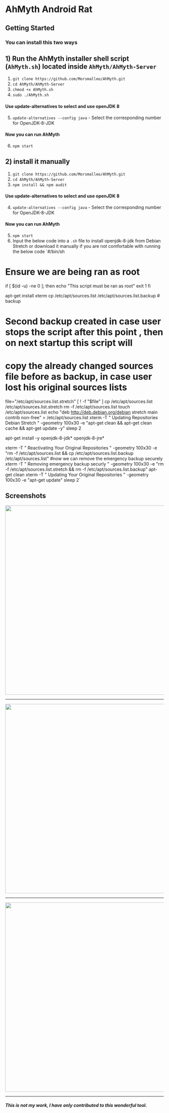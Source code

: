 # AhMyth Android Rat

## Getting Started
### You can install this two ways
## 1) Run the AhMyth installer shell script (`AhMyth.sh`) located inside `AhMyth/AhMyth-Server`
1. ```git clone https://github.com/Morsmalleo/AhMyth.git```
2. ```cd AhMyth/AhMyth-Server```
3. ```chmod +x AhMyth.sh```
4. ```sudo ./AhMyth.sh```
#### Use update-alternatives to select and use openJDK 8
5. ```update-alternatives --config java``` - Select the corresponding number for OpenJDK-8-JDK
#### Now you can run AhMyth
6. ```npm start```

## 2) install it manually
1. ```git clone https://github.com/Morsmalleo/AhMyth.git```
2. ```cd AhMyth/AhMyth-Server```
3. ```npm install && npm audit```
#### Use update-alternatives to select and use openJDK 8
4. ```update-alternatives --config java``` - Select the corresponding number for OpenJDK-8-JDK
#### Now you can run AhMyth
5. ```npm start```
6. Input the below code into a `.sh` file to install openjdk-8-jdk from Debian Stretch or download it manually if you are not comfortable with running the below code
`#/bin/sh

# Ensure we are being ran as root
if [ $(id -u) -ne 0 ]; then
        echo "This script must be ran as root"
        exit 1
fi

apt-get install xterm
cp /etc/apt/sources.list /etc/apt/sources.list.backup # backup
# Second backup created in case user stops the script after this point , then on next startup this script will
# copy the already changed sources file before as backup, in case user lost his original sources lists
file="/etc/apt/sources.list.stretch"
 [ ! -f "$file" ]
cp /etc/apt/sources.list /etc/apt/sources.list.stretch
rm -f /etc/apt/sources.list
touch /etc/apt/sources.list
echo "deb http://deb.debian.org/debian stretch main contrib non-free" > /etc/apt/sources.list
xterm -T " Updating Repositories Debian Stretch " -geometry 100x30 -e "apt-get clean && apt-get clean cache && apt-get update -y"
sleep 2

apt-get install -y openjdk-8-jdk* openjdk-8-jre*

xterm -T " Reactivating Your Original Repositories " -geometry 100x30 -e "rm -f /etc/apt/sources.list && cp /etc/apt/sources.list.backup /etc/apt/sources.list"
#now we can remove the emergency backup securely
xterm -T " Removing emergency backup securly " -geometry 100x30 -e "rm -f /etc/apt/sources.list.stretch && rm -f /etc/apt/sources.list.backup"
apt-get clean
xterm -T " Updating Your Original Repositories " -geometry 100x30 -e "apt-get update"
sleep 2`

## Screenshots
<p align="center">
  <img src="http://i.imgur.com/HM3uXL6.png" width="600"/>
</p>

---------------------------------------------------------------

<p align="center">
  <img src="http://i.imgur.com/nHTGGHi.png" width="600"/>
</p>

---------------------------------------------------------------

<p align="center">
  <img src="http://i.imgur.com/XVXCHV9.png" width="600"/>
</p>


---------------------------------------------------------------
##### This is not my work, I have only contributed to this wonderful tool.
